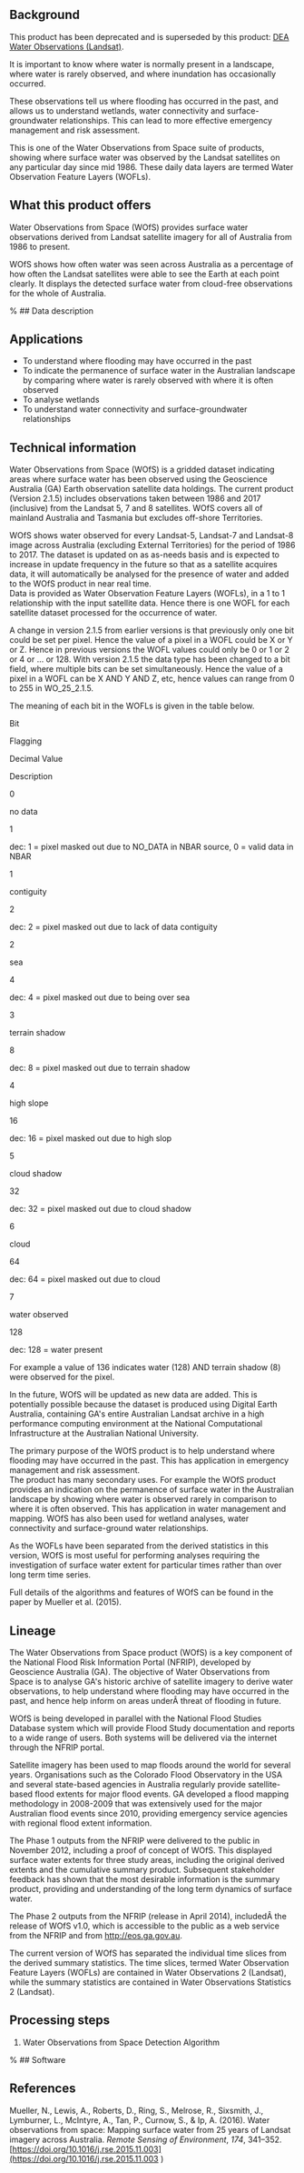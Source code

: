 ## Background

This product has been deprecated and is superseded by this product: [DEA Water Observations (Landsat)](https://cmi.ga.gov.au/data-products/dea/613/dea-water-observations-landsat).

It is important to know where water is normally present in a landscape, where water is rarely observed, and where inundation has occasionally occurred.

These observations tell us where flooding has occurred in the past, and allows us to understand wetlands, water connectivity and surface-groundwater relationships. This can lead to more effective emergency management and risk assessment.

This is one of the Water Observations from Space suite of products, showing where surface water was observed by the Landsat satellites on any particular day since mid 1986. These daily data layers are termed Water Observation Feature Layers (WOFLs).

## What this product offers

Water Observations from Space (WOfS) provides surface water observations derived from Landsat satellite imagery for all of Australia from 1986 to present.

WOfS shows how often water was seen across Australia as a percentage of how often the Landsat satellites were able to see the Earth at each point clearly. It displays the detected surface water from cloud-free observations for the whole of Australia.

% ## Data description

## Applications

* To understand where flooding may have occurred in the past
* To indicate the permanence of surface water in the Australian landscape by comparing where water is rarely observed with where it is often observed
* To analyse wetlands
* To understand water connectivity and surface-groundwater relationships

## Technical information

Water Observations from Space (WOfS) is a gridded dataset indicating areas where surface water has been observed using the Geoscience Australia (GA) Earth observation satellite data holdings. The current product (Version 2.1.5) includes observations taken between 1986 and 2017 (inclusive) from the Landsat 5, 7 and 8 satellites. WOfS covers all of mainland Australia and Tasmania but excludes off-shore Territories.

WOfS shows water observed for every Landsat-5, Landsat-7 and Landsat-8 image across Australia (excluding External Territories) for the period of 1986 to 2017. The dataset is updated on as as-needs basis and is expected to increase in update frequency in the future so that as a satellite acquires data, it will automatically be analysed for the presence of water and added to the WOfS product in near real time.  
Data is provided as Water Observation Feature Layers (WOFLs), in a 1 to 1 relationship with the input satellite data. Hence there is one WOFL for each satellite dataset processed for the occurrence of water.

A change in version 2.1.5 from earlier versions is that previously only one bit could be set per pixel. Hence the value of a pixel in a WOFL could be X or Y or Z. Hence in previous versions the WOFL values could only be 0 or 1 or 2 or 4 or ... or 128. With version 2.1.5 the data type has been changed to a bit field, where multiple bits can be set simultaneously. Hence the value of a pixel in a WOFL can be X AND Y AND Z, etc, hence values can range from 0 to 255 in WO\_25\_2.1.5.

The meaning of each bit in the WOFLs is given  in the table below.

   

Bit

Flagging

Decimal Value

Description

0

no data

1

dec: 1 = pixel masked out due to NO\_DATA in NBAR source, 0 = valid data in NBAR

1

contiguity

2

dec: 2 = pixel masked out due to lack of data contiguity

2

sea

4

dec: 4 = pixel masked out due to being over sea

3

terrain shadow

8

dec: 8 = pixel masked out due to terrain shadow

4

high slope

16

dec: 16 = pixel masked out due to high slop

5

cloud shadow

32

dec: 32 = pixel masked out due to cloud shadow

6

cloud

64

dec: 64 = pixel masked out due to cloud

7

water observed

128

dec: 128 = water present

For example a value of 136 indicates water (128) AND terrain shadow (8) were observed for the pixel.

In the future, WOfS will be updated as new data are added. This is potentially possible because the dataset is produced using Digital Earth Australia, containing GA's entire Australian Landsat archive in a high performance computing environment at the National Computational Infrastructure at the Australian National University.

The primary purpose of the WOfS product is to help understand where flooding may have occurred in the past. This has application in emergency management and risk assessment.  
The product has many secondary uses. For example the WOfS product provides an indication on the permanence of surface water in the Australian landscape by showing where water is observed rarely in comparison to where it is often observed. This has application in water management and mapping. WOfS has also been used for wetland analyses, water connectivity and surface-ground water relationships.

As the WOFLs have been separated from the derived statistics in this version, WOfS is most useful for performing analyses requiring the investigation of surface water extent for particular times rather than over long term time series.

Full details of the algorithms and features of WOfS can be found in the paper by Mueller et al. (2015).

## Lineage

The Water Observations from Space product (WOfS) is a key component of the National Flood Risk Information Portal (NFRIP), developed by Geoscience Australia (GA). The objective of Water Observations from Space is to analyse GA's historic archive of satellite imagery to derive water observations, to help understand where flooding may have occurred in the past, and hence help inform on areas underÂ threat of flooding in future.

WOfS is being developed in parallel with the National Flood Studies Database system which will provide Flood Study documentation and reports to a wide range of users. Both systems will be delivered via the internet through the NFRIP portal.

Satellite imagery has been used to map floods around the world for several years. Organisations such as the Colorado Flood Observatory in the USA and several state-based agencies in Australia regularly provide satellite-based flood extents for major flood events. GA developed a flood mapping methodology in 2008-2009 that was extensively used for the major Australian flood events since 2010, providing emergency service agencies with regional flood extent information.

The Phase 1 outputs from the NFRIP were delivered to the public in November 2012, including a proof of concept of WOfS. This displayed surface water extents for three study areas, including the original derived extents and the cumulative summary product. Subsequent stakeholder feedback has shown that the most desirable information is the summary product, providing and understanding of the long term dynamics of surface water.

The Phase 2 outputs from the NFRIP (release in April 2014), includedÂ the release of WOfS v1.0, which is accessible to the public as a web service from the NFRIP and from http://eos.ga.gov.au.

The current version of WOfS has separated the individual time slices from the derived summary statistics. The time slices, termed Water Observation Feature Layers (WOFLs) are contained in Water Observations 2 (Landsat), while the summary statistics are contained in Water Observations Statistics 2 (Landsat).

## Processing steps

1. Water Observations from Space Detection Algorithm

% ## Software

## References

Mueller, N., Lewis, A., Roberts, D., Ring, S., Melrose, R., Sixsmith, J., Lymburner, L., McIntyre, A., Tan, P., Curnow, S., & Ip, A. (2016). Water observations from space: Mapping surface water from 25 years of Landsat imagery across Australia. *Remote Sensing of Environment*, *174*, 341–352. [https://doi.org/10.1016/j.rse.2015.11.003](https://doi.org/10.1016/j.rse.2015.11.003 )

